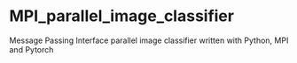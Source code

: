 # MPI_parallel_image_classifier
Message Passing Interface parallel image classifier written with Python, MPI and Pytorch
